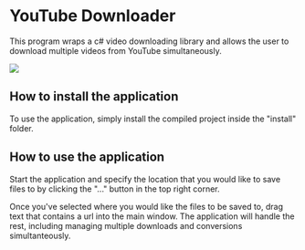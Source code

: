 # YouTube Downloader

This program wraps a c# video downloading library and allows the user to download multiple videos from YouTube simultaneously.

![](http://imgur.com/Ysb2mIa)

## How to install the application
To use the application, simply install the compiled project inside the "install" folder.

## How to use the application
Start the application and specify the location that you would like to save files to by clicking the "..." button in the top right corner.

Once you've selected where you would like the files to be saved to, drag text that contains a url into the main window. The application will handle the rest, including managing multiple downloads and conversions simultanteously.